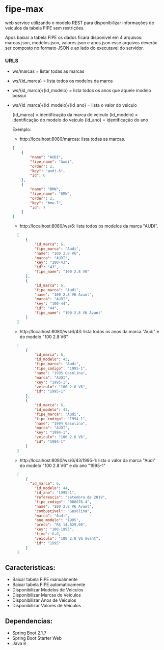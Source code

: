 fipe-max
=======

web service utilizando o modelo REST para disponibilizar informações de veiculos da tabela FIPE sem restrições. 

Apos baixar a tabela FIPE os dados ficara disponivel em 4 arquivos: marcas.json, modelos.json, valores.json e anos.json esse arquivos deverão ser composto no formato JSON e ao lado do executavel do servidor.

### URLS

* ws/marcas = listar todas as marcas

* ws/{id_marca} = lista todos os modelos da marca

* ws/{id_marca}/{id_modelo} = lista todos os anos que aquele modelo possui

* ws/{id_marca}/{id_modelo}/{id_ano} = lista o valor do veiculo

  {id_marca} = identificação da marca do veiculo
  {id_modelo} = identificação do modelo do veiculo
  {id_ano} = identificação do ano

  Exemplo:

  - http://localhost:8080/marcas: lista todas as marcas.

  ```json
  [
      {
          "name": "AUDI",
          "fipe_name": "Audi",
          "order": 2,
          "key": "audi-6",
          "id": 6
      },
      {
          "name": "BMW",
          "fipe_name": "BMW",
          "order": 2,
          "key": "bmw-7",
          "id": 7
      }
  ]
  ```

  - http://localhost:8080/ws/6: lista todos os modelos da marca "AUDI".

  ```json
    [
        {
            "id_marca": 6,
            "fipe_marca": "Audi",
            "name": "100 2.8 V6",
            "marca": "AUDI",
            "key": "100-43",
            "id": "43",
            "fipe_name": "100 2.8 V6"
        },
        {
            "id_marca": 6,
            "fipe_marca": "Audi",
            "name": "100 2.8 V6 Avant",
            "marca": "AUDI",
            "key": "100-44",
            "id": "44",
            "fipe_name": "100 2.8 V6 Avant"
        }
    ]
  ```

  - http://localhost:8080/ws/6/43: lista todos os anos da marca "Audi" e do modelo "100 2.8 V6"
  
  ```json
    [
        {
            "id_marca": 6,
            "id_modelo": 43,
            "fipe_marca": "Audi",
            "fipe_codigo": "1995-1",
            "name": "1995 Gasolina",
            "marca": "AUDI",
            "key": "1995-1",
            "veiculo": "100 2.8 V6",
            "id": "1995-1"
        },
        {
            "id_marca": 6,
            "id_modelo": 43,
            "fipe_marca": "Audi",
            "fipe_codigo": "1994-1",
            "name": "1994 Gasolina",
            "marca": "AUDI",
            "key": "1994-1",
            "veiculo": "100 2.8 V6",
            "id": "1994-1"
        }
    ]
  ```
  
  - http://localhost:8080/ws/6/43/1995-1: lista o valor da marca "Audi" do modelo "100 2.8 V6" e do ano "1995-1"
  
  ```json
    [
        {
          "id_marca": 6,
            "id_modelo": 44,
            "id_ano": "1995-1",
            "referencia": "setembro de 2019",
            "fipe_codigo": "008076-4",
            "name": "100 2.8 V6 Avant",
            "combustivel": "Gasolina",
            "marca": "Audi",
            "ano_modelo": "1995",
            "preco": "R$ 14.829,00",
            "key": "100-1995",
            "time": 0.0,
            "veiculo": "100 2.8 V6 Avant",
            "id": "1995"
        }
    ]
  ```
  
    



Caracteristicas:
-------------

- Baixar tabela FIPE manualmente
- Baixar tabela FIPE automaticamente
- Disponibilizar Modelos de Veiculos
- Disponibilizar Marcas de Veiculos
- Disponibilizar Anos de Veiculos
- Disponibilizar Valores de Veiculos

Dependencias:
-------------------

- Spring Boot 2.1.7
- Spring Boot Starter Web
- Java 8




